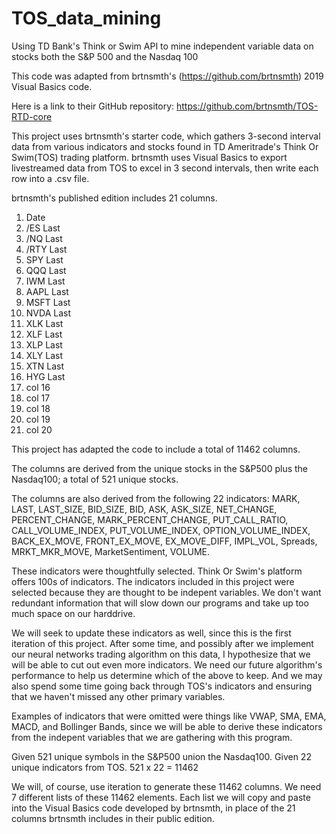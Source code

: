 # TOS_data_mining
Using TD Bank's Think or Swim API to mine independent variable data on stocks both the S&amp;P 500 and the Nasdaq 100 

This code was adapted from brtnsmth's (https://github.com/brtnsmth) 2019 Visual Basics code.

Here is a link to their GitHub repository: https://github.com/brtnsmth/TOS-RTD-core 

This project uses brtnsmth's starter code, which gathers 3-second interval data from various indicators and stocks found in TD Ameritrade's Think Or Swim(TOS) trading platform. brtnsmth uses Visual Basics to export livestreamed data from TOS to excel in 3 second intervals, then write each row into a .csv file. 

brtnsmth's published edition includes 21 columns.

1. Date
2. /ES Last
3. /NQ Last
4. /RTY Last
5. SPY Last
6. QQQ Last
7. IWM Last
8. AAPL Last
9. MSFT Last
10. NVDA Last
11. XLK Last
12. XLF Last
13. XLP Last
14. XLY Last
15. XTN Last
16. HYG Last
17. col 16
18. col 17
19. col 18
20. col 19
21. col 20

This project has adapted the code to include a total of 11462 columns.

The columns are derived from the unique stocks in the S&P500 plus the Nasdaq100; a total of 521 unique stocks.

The columns are also derived from the following 22 indicators: MARK, LAST, LAST_SIZE, BID_SIZE, BID, ASK, ASK_SIZE, NET_CHANGE, PERCENT_CHANGE, MARK_PERCENT_CHANGE, PUT_CALL_RATIO, CALL_VOLUME_INDEX, PUT_VOLUME_INDEX, OPTION_VOLUME_INDEX, BACK_EX_MOVE, FRONT_EX_MOVE, EX_MOVE_DIFF, IMPL_VOL, Spreads, MRKT_MKR_MOVE, MarketSentiment, VOLUME.

These indicators were thoughtfully selected. Think Or Swim's platform offers 100s of indicators. The indicators included in this project were selected because they are thought to be indepent variables. We don't want redundant information that will slow down our programs and take up too much space on our harddrive. 

We will seek to update these indicators as well, since this is the first iteration of this project. After some time, and possibly after we implement our neural networks trading algorithm on this data, I hypothesize that we will be able to cut out even more indicators. We need our future algorithm's performance to help us determine which of the above to keep. And we may also spend some time going back through TOS's indicators and ensuring that we haven't missed any other primary variables.

Examples of indicators that were omitted were things like VWAP, SMA, EMA, MACD, and Bollinger Bands, since we will be able to derive these indicators from the indepent variables that we are gathering with this program. 

Given 521 unique symbols in the S&P500 union the Nasdaq100.
Given 22 unique indicators from TOS.
521 x 22 = 11462

We will, of course, use iteration to generate these 11462 columns. We need 7 different lists of these 11462 elements. Each list we will copy and paste into the Visual Basics code developed by brtnsmth, in place of the 21 columns brtnsmth includes in their public edition. 